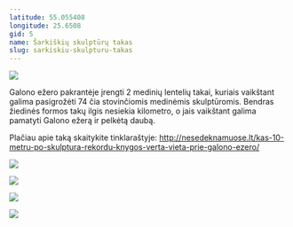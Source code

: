 ```yaml
---
latitude: 55.055408
longitude: 25.6508
gid: 5
name: Šarkiškių skulptūrų takas
slug: sarkiskiu-skulpturu-takas
---
```

![](https://doc-00-ag-mymaps.googleusercontent.com/untrusted/hostedimage/ihucu48q9m5s1hftel5u85tfdc/qsrn810vin0ach0n2stpee3eio/1641717000000/-WPmm_dsOCr8C_2Ftfdhs7CzXYdOD0wc/*/6AIsG_vaGS9JpMxvArLu2Kh3sJM32-u4r-ZrZtcmEOmdYFrfMuGTMS1cvX-VOsexFBAjAxjCOdHMfV5bsh0v8WpvjtDuSGcF0SqCZArN0tb7biBynLZBVw7Y7jFiKnDuFB-iAClGVK50nR0DZND2BiBwLkXmdx1cipvvTRa4h5lu1A3XmoEiQl_m-9MikOMbkPQ?session=0&fife)  
  
Galono ežero pakrantėje įrengti 2 medinių lentelių takai, kuriais vaikštant galima pasigrožėti 74 čia stovinčiomis medinėmis skulptūromis. Bendras žiedinės formos takų ilgis nesiekia kilometro, o jais vaikštant galima pamatyti Galono ežerą ir pelkėtą daubą.  
  
Plačiau apie taką skaitykite tinklaraštyje: http://nesedeknamuose.lt/kas-10-metru-po-skulptura-rekordu-knygos-verta-vieta-prie-galono-ezero/  
  
![](https://doc-0g-ag-mymaps.googleusercontent.com/untrusted/hostedimage/ihucu48q9m5s1hftel5u85tfdc/gd9bl65r4lnegp6osdkpgs52jg/1641717000000/-WPmm_dsOCr8C_2Ftfdhs7CzXYdOD0wc/*/6AIsG_vZSogdOIyEsjwvj7JJlq-gtCNyI7JkYaTmXU6KVFTtZWsMN98KvjxY1dunuamAHTq4CwMkhDB2xpXP7LEy6NraGA0wZjbrox3_80jt687UPl4MIG7xY3BWmsJjA2IiF3PRp-vli7IJ6BjiOMnczD_lKeAZXlY0HJ-aZi8nYE4QO-oNRb53lURoX3hQYFg?session=0&fife)  
  
![](https://doc-00-ag-mymaps.googleusercontent.com/untrusted/hostedimage/ihucu48q9m5s1hftel5u85tfdc/sv90met1a0ubh8eoceji89la2s/1641717000000/-WPmm_dsOCr8C_2Ftfdhs7CzXYdOD0wc/*/6AIsG_vaPskbOn5wGxfTFJpGMDEJNhv2ie0uoWOr-rtC8qVSMRBwGOJQmt1l0fV5O9NO1PkvDn7OvVisEv4NAO9tONO4hO0J3cyi3paRttCTz144bKEhHm3TbITsq63Vgkpcw5IjSk4rNnGXJQ5dObUjc04489I98ne7l63BAjdObx9pwi8wOhFESQczUJ8uoFA?session=0&fife)  
  
![](https://doc-0o-ag-mymaps.googleusercontent.com/untrusted/hostedimage/ihucu48q9m5s1hftel5u85tfdc/rt9nierjsg8a9sed0hjq0cc1v0/1641717000000/-WPmm_dsOCr8C_2Ftfdhs7CzXYdOD0wc/*/6AIsG_vYEzZU-y5KE8BaNdVdhWolaP3_32rQn_wNecuSMAxAkrTnW0b1lFwL2s9NNfLHVdWs9fRF3eHmI0TsmOv0SJzMqNRGRWGwzw4yOECROYjtIXW0Tt1Yv8xZWsqNmCS67dG2Q9ai_55w1O9-qd0-BQ6gPtFcRnbY8Nq604pa030FvaxwyxIi5Gs4IIRAKkQ?session=0&fife)  
  
![](https://doc-0c-ag-mymaps.googleusercontent.com/untrusted/hostedimage/ihucu48q9m5s1hftel5u85tfdc/bcare2f76luv5vvsf7mt371d38/1641717000000/-WPmm_dsOCr8C_2Ftfdhs7CzXYdOD0wc/*/6AIsG_vYPAotQTKzr2tH-qDVsyEOudESHq_0HrdyYitXe1IMJ2tC7xa51ub0T8Gs1b-hNyBF12XYkBdkCXGSJWxafV165NZ2ihzLtj0DEKT_Uo8OBgr8JgRCJgiOF6MOEBnaXMEiEr95FI3qRhWTu6TkBrlpmLL1xNJPBKJ9N_li4ej5s_XXQkIwZ229eGcgiiQ?session=0&fife)
